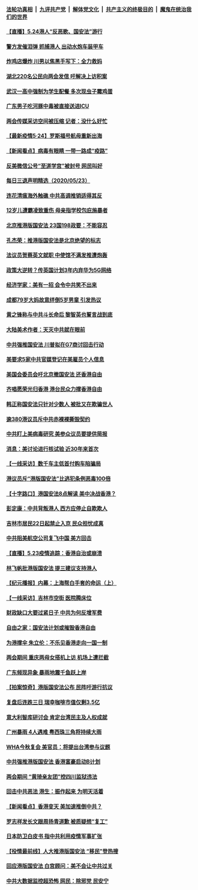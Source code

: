 ####  [法轮功真相](../../../../basic/blob/master/README.md?t=05241902) &nbsp;|&nbsp; [九评共产党](../../../../9ping.md/blob/master/README.md?t=05241902) &nbsp;|&nbsp; [解体党文化](../../../../jtdwh.md/blob/master/README.md?t=05241902)  &nbsp;|&nbsp; [共产主义的终极目的](../../../../gczydzjmd.md/blob/master/README.md?t=05241902) &nbsp;|&nbsp; [魔鬼在统治我们的世界](../../../../mgztzwmdsj.md/blob/master/README.md?t=05241902) 


#### [【直播】5.24港人“反恶歌、国安法”游行](../pages/nsc413/n12131818.md?t=05241902) 

#### [警方发催泪弹 抓捕港人 出动水炮车装甲车](../pages/nsc413/n12132643.md?t=05241902) 

#### [炸鸡店爆炸 川男以焦黑手写下：全力救妈](../pages/nsc413/n12132593.md?t=05241902) 

#### [湖北220名公民向两会发信 吁解决上访积案](../pages/nsc413/n12132482.md?t=05241902) 

#### [武汉一高中强制为学生配餐 多次现虫子霉鸡蛋](../pages/nsc413/n12132617.md?t=05241902) 

#### [广东男子吃河豚中毒被直接送进ICU](../pages/nsc413/n12132533.md?t=05241902) 

#### [两会传媒采访空间被压缩 记者：没什么好忙](../pages/nsc413/n12132252.md?t=05241902) 

#### [【最新疫情5·24】罗斯福号航母重新出海](../pages/nsc413/n12129725.md?t=05241902) 

#### [【新闻看点】病毒有眼睛 一带一路成“疫路”](../pages/nsc413/n12131845.md?t=05241902) 

#### [反美微信公号“至道学宫”被封号 网民叫好](../pages/nsc413/n12132191.md?t=05241902) 

#### [每日三退声明精选（2020/05/23）](../pages/nsc413/n12132229.md?t=05241902) 

#### [连花清瘟海外触礁 中共高调推销适得其反](../pages/nsc413/n12132101.md?t=05241902) 

#### [12岁儿遭霸凌致重伤 母亲指学校包庇施暴者](../pages/nsc413/n12131813.md?t=05241902) 

#### [北京推港版国安法 23国198政要：不能容忍](../pages/nsc413/n12132083.md?t=05241902) 

#### [孔杰荣：推港版国安法是北京绝望的标志](../pages/nsc413/n12131980.md?t=05241902) 

#### [法议员贺蔡英文就职 中使馆不满发推遭炮轰](../pages/nsc413/n12131829.md?t=05241902) 

#### [政策大逆转？传英国计划3年内弃华为5G网络](../pages/nsc413/n12131960.md?t=05241902) 

#### [经济学家：美有一招 会令中共笑不出来](../pages/nsc413/n12078838.md?t=05241902) 

#### [成都79岁大妈故意绊倒5岁男童 引发热议](../pages/nsc413/n12131900.md?t=05241902) 

#### [黄之锋称与中共斗长命后 黎智英也誓言战到底](../pages/nsc413/n12131806.md?t=05241902) 

#### [大陆美术作者：天灭中共就在眼前](../pages/nsc413/n12130310.md?t=05241902) 

#### [中共强推国安法 川普拟在G7商讨回击行动](../pages/nsc413/n12131877.md?t=05241902) 

#### [美要求5家中共官媒登记在美雇员个人信息](../pages/nsc413/n12131622.md?t=05241902) 

#### [美国会委员会吁北京撤国安法 还香港自由](../pages/nsc413/n12131811.md?t=05241902) 

#### [齐唱愿荣光归香港 港台民众力撑香港自由](../pages/nsc413/n12131776.md?t=05241902) 

#### [韩正称国安法只针对少数人 被批又在欺骗世人](../pages/nsc413/n12131765.md?t=05241902) 

#### [逾380港议员斥中共赤裸裸撕毁契约](../pages/nsc413/n12131541.md?t=05241902) 

#### [中共盯上美病毒研究 美参众议员要提供简报](../pages/nsc413/n12131631.md?t=05241902) 

#### [消息：美讨论进行核试验 近30年来首次](../pages/nsc413/n12131603.md?t=05241902) 

#### [【一线采访】数千车主低首付购车陷骗局](../pages/nsc413/n12131551.md?t=05241902) 

#### [港议员斥“港版国安法”比逃犯条例恶毒100倍](../pages/nsc413/n12131490.md?t=05241902) 

#### [【十字路口】港国安法8点解读 美中决战香港？](../pages/nsc413/n12130666.md?t=05241902) 

#### [彭定康：中共背叛港人 西方应停止自欺欺人](../pages/nsc413/n12131417.md?t=05241902) 

#### [吉林市居民22日起禁止入京 民众担忧成真](../pages/nsc413/n12131517.md?t=05241902) 

#### [中共阻美航空公司复飞中国 美方回击](../pages/nsc413/n12131493.md?t=05241902) 

#### [【直播】5.23疫情追踪：香港自治或崩溃](../pages/nsc413/n12131425.md?t=05241902) 

#### [林飞帆批港版国安法 提三建议支持港人](../pages/nsc413/n12131342.md?t=05241902) 

#### [【纪元播报】内幕：上海帮白手套的命运（上）](../pages/nsc413/n12130748.md?t=05241902) 

#### [【一线采访】吉林市空街 医院腾床位](../pages/nsc413/n12131263.md?t=05241902) 

#### [财政缺口大要过紧日子 中共为何反增军费](../pages/nsc413/n12130768.md?t=05241902) 

#### [自由之家：国安法计划或摧毁香港自由](../pages/nsc413/n12131242.md?t=05241902) 

#### [为港撑伞 朱立伦：不乐见香港走向一国一制](../pages/nsc413/n12131211.md?t=05241902) 

#### [两会期间 重庆两母女搭机上访 机场上遭拦截](../pages/nsc413/n12131035.md?t=05241902) 

#### [广东频现异象 暴雨地震千鱼跃上岸](../pages/nsc413/n12130928.md?t=05241902) 


#### [【拍案惊奇】港版国安法公布 民阵吁游行抗议](../pages/nsc413/n12130473.md?t=05241902) 

#### [复盘后连跌三日 瑞幸咖啡市值仅剩3.5亿](../pages/nsc413/n12130612.md?t=05241902) 

#### [意大利智库研讨会 肯定台湾民主及人权成就](../pages/nsc413/n12130634.md?t=05241902) 

#### [广州暴雨 4人遇难 粤西珠三角将持续大雨](../pages/nsc413/n12130590.md?t=05241902) 

#### [WHA今秋复会 美官员：将提出台湾参与议题](../pages/nsc413/n12130587.md?t=05241902) 

#### [中共强推港版国安法 香港富豪启动B计划](../pages/nsc413/n12130440.md?t=05241902) 

#### [两会期间 “黄琦亲友团”控四川监狱违法](../pages/nsc413/n12130575.md?t=05241902) 

#### [回击中共恶法 港生：振作起来 为明天活着](../pages/nsc413/n12130385.md?t=05241902) 

#### [【新闻看点】香港变天 美加速推倒中共？](../pages/nsc413/n12130002.md?t=05241902) 

#### [罗志祥发长文跟周扬青道歉 被质疑想“复工”](../pages/nsc413/n12130294.md?t=05241902) 

#### [日本防卫白皮书 指中共利用疫情军事扩张](../pages/nsc413/n12130227.md?t=05241902) 

#### [【役情最前线】人大推港版国安法 “移民”登热搜](../pages/nsc413/n12130182.md?t=05241902) 

#### [回应港版国安法 白宫顾问：美不会让中共过关](../pages/nsc413/n12130239.md?t=05241902) 

#### [中共大数据监控超恐怖 网民：除邪党 民安宁](../pages/nsc413/n12130212.md?t=05241902) 

